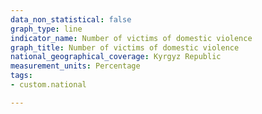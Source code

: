 ```yaml
---
data_non_statistical: false
graph_type: line
indicator_name: Number of victims of domestic violence
graph_title: Number of victims of domestic violence
national_geographical_coverage: Kyrgyz Republic
measurement_units: Percentage
tags:
- custom.national

---
```


